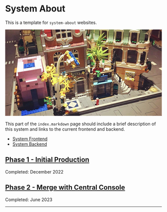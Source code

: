 # System About

This is a template for `system-about` websites.

![BrickMMO](images/brickmmo.png)

This part of the `index.markdown` page should include a brief description of this system and links to the current frontend and backend.

- [System Frontend](https://brickmmo.com)
- [System Backend](https://brickmmo.com)

## [Phase 1 - Initial Production](phase-1)

Completed: December 2022

## [Phase 2 - Merge with Central Console](phase-2)

Completed: June 2023

---
